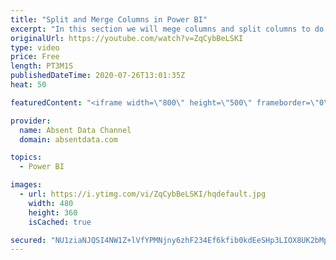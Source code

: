 ```yaml
---
title: "Split and Merge Columns in Power BI"
excerpt: "In this section we will mege columns and split columns to do a depper level of analysis"
originalUrl: https://youtube.com/watch?v=ZqCybBeLSKI
type: video
price: Free
length: PT3M1S
publishedDateTime: 2020-07-26T13:01:35Z
heat: 50

featuredContent: "<iframe width=\"800\" height=\"500\" frameborder=\"0\" src=\"https://www.youtube.com/embed/ZqCybBeLSKI\" allow=\"accelerometer; autoplay; encrypted-media; gyroscope; picture-in-picture\" allowfullscreen></iframe>"

provider:
  name: Absent Data Channel
  domain: absentdata.com

topics:
  - Power BI

images:
  - url: https://i.ytimg.com/vi/ZqCybBeLSKI/hqdefault.jpg
    width: 480
    height: 360
    isCached: true

secured: "NU1ziaNJQSI4NW1Z+lVfYPMNjny6zhF234Ef6kfib0kdEeSHp3LIOX8UK2bMpOFG8dTpI7KUVmr8/UsMkJYqHKlSy9lwL2pxPUmBj1/76jhVWxYdd46spq6kyGvoYFMjuqHrqlHGtuLs9N2vjKc42g4fv9qrKmgkGPVsmxXyh+g1IMc9WbQMyVI7JbsEKLqRLWY5Z1EPvz/rQGyTb1ZUl3ExfyjuNQ87A09W9TiM3UJzb5gMnoBxdt2kS/nxKWgVGKJt3CCSiDfVCdsAa2yGhpkzCOyLRkkA3xzwMGhb1TCvFBw1xrJbeFeOfJ3vS23EmYmhsczNU0gTFjqN73OIE/ch5FgHC2AyqG1ppWUYhK9iWfmHx9FVBgC7jYX0hpWT3ietnap5T55SK5ibdFan4AcjNRSO4/TOsnW1v1czblo=;Uxz28V1s1/xLb0Dssm0uDw=="
---
```


